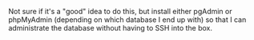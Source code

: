 Not sure if it's a "good" idea to do this, but install either pgAdmin or phpMyAdmin (depending on which database I end up with) so that I can administrate the database without having to SSH into the box.
